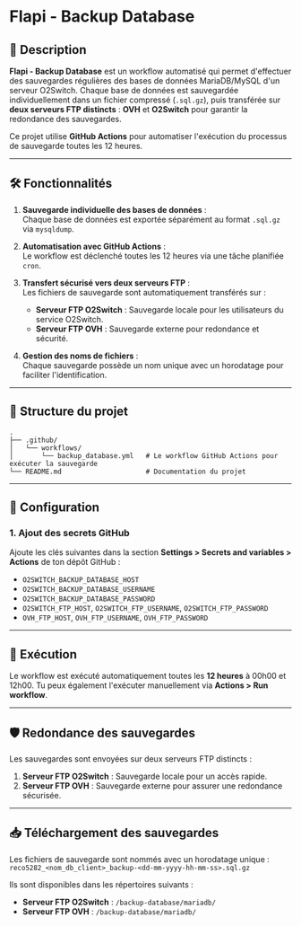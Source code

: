 
# **Flapi - Backup Database**

## 🚀 **Description**

**Flapi - Backup Database** est un workflow automatisé qui permet d'effectuer des sauvegardes régulières des bases de données MariaDB/MySQL d'un serveur O2Switch. Chaque base de données est sauvegardée individuellement dans un fichier compressé (`.sql.gz`), puis transférée sur **deux serveurs FTP distincts** : **OVH** et **O2Switch** pour garantir la redondance des sauvegardes.

Ce projet utilise **GitHub Actions** pour automatiser l'exécution du processus de sauvegarde toutes les 12 heures.

---


## 🛠️ **Fonctionnalités**

1. **Sauvegarde individuelle des bases de données** :  
   Chaque base de données est exportée séparément au format `.sql.gz` via `mysqldump`.

2. **Automatisation avec GitHub Actions** :  
   Le workflow est déclenché toutes les 12 heures via une tâche planifiée `cron`.

3. **Transfert sécurisé vers deux serveurs FTP** :  
   Les fichiers de sauvegarde sont automatiquement transférés sur :
    - **Serveur FTP O2Switch** : Sauvegarde locale pour les utilisateurs du service O2Switch.
    - **Serveur FTP OVH** : Sauvegarde externe pour redondance et sécurité.

4. **Gestion des noms de fichiers** :  
   Chaque sauvegarde possède un nom unique avec un horodatage pour faciliter l'identification.

---

## 📂 **Structure du projet**

```plaintext
.
├── .github/
│   └── workflows/
│       └── backup_database.yml   # Le workflow GitHub Actions pour exécuter la sauvegarde
└── README.md                     # Documentation du projet
```

---

## 🔧 **Configuration**

### 1. **Ajout des secrets GitHub**
Ajoute les clés suivantes dans la section **Settings > Secrets and variables > Actions** de ton dépôt GitHub :

- `O2SWITCH_BACKUP_DATABASE_HOST`
- `O2SWITCH_BACKUP_DATABASE_USERNAME`
- `O2SWITCH_BACKUP_DATABASE_PASSWORD`
- `O2SWITCH_FTP_HOST`, `O2SWITCH_FTP_USERNAME`, `O2SWITCH_FTP_PASSWORD`
- `OVH_FTP_HOST`, `OVH_FTP_USERNAME`, `OVH_FTP_PASSWORD`

---

## 🔄 **Exécution**

Le workflow est exécuté automatiquement toutes les **12 heures** à 00h00 et 12h00. Tu peux également l'exécuter manuellement via **Actions > Run workflow**.

---

## 🛡️ **Redondance des sauvegardes**

Les sauvegardes sont envoyées sur deux serveurs FTP distincts :
1. **Serveur FTP O2Switch** : Sauvegarde locale pour un accès rapide.
2. **Serveur FTP OVH** : Sauvegarde externe pour assurer une redondance sécurisée.

---

## 📥 **Téléchargement des sauvegardes**

Les fichiers de sauvegarde sont nommés avec un horodatage unique :  
`reco5282_<nom_db_client>_backup-<dd-mm-yyyy-hh-mm-ss>.sql.gz`

Ils sont disponibles dans les répertoires suivants :
- **Serveur FTP O2Switch** : `/backup-database/mariadb/`
- **Serveur FTP OVH** : `/backup-database/mariadb/`
